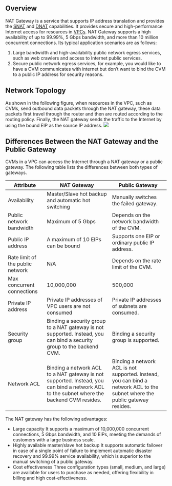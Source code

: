 ## Overview
NAT Gateway is a service that supports IP address translation and provides the [SNAT](https://intl.cloud.tencent.com/document/product/1015/30227) and [DNAT](https://intl.cloud.tencent.com/document/product/1015/30227) capabilities. It provides secure and high-performance Internet access for resources in [VPCs](https://intl.cloud.tencent.com/document/product/215/535). NAT Gateway supports a high availability of up to 99.99%, 5 Gbps bandwidth, and more than 10 million concurrent connections. Its typical application scenarios are as follows:
1. Large bandwidth and high-availability public network egress services, such as web crawlers and access to Internet public services.
2. Secure public network egress services, for example, you would like to have a CVM  communicates with internet but don’t want to bind the CVM to a public IP address for security reasons.

## Network Topology
As shown in the following figure, when resources in the VPC, such as CVMs, send outbound data packets through the NAT gateway, these data packets first travel through the router and then are routed according to the routing policy. Finally, the NAT gateway sends the traffic to the Internet by using the bound EIP as the source IP address.
![](https://main.qcloudimg.com/raw/54a74334c8221816ad89ae6d0e5a5dac.png)

## Differences Between the NAT Gateway and the Public Gateway
CVMs in a VPC can access the Internet through a NAT gateway or a public gateway. The following table lists the differences between both types of gateways.

| Attribute | NAT Gateway | Public Gateway |
| ------ | ---------------------------------------- | ---------------------------------------- |
| Availability | Master/Slave hot backup and automatic hot switching | Manually switches the failed gateway. |
| Public network bandwidth | Maximum of 5 Gbps | Depends on the network bandwidth of the CVM. |
| Public IP address | A maximum of 10 EIPs can be bound | Supports one EIP or ordinary public IP address. |
| Rate limit of the public network | N/A | Depends on the rate limit of the CVM. |
| Max concurrent connections | 10,000,000 | 500,000 |
| Private IP address | Private IP addresses of VPC users are not consumed | Private IP addresses of subnets are consumed. |
| Security group | Binding a security group to a NAT gateway is not supported. Instead, you can bind a security group to the backend CVM. | Binding a security group is supported. |
| Network ACL | Binding a network ACL to a NAT gateway is not supported. Instead, you can bind a network ACL to the subnet where the backend CVM resides. | Binding a network ACL is not supported. Instead, you can bind a network ACL to the subnet where the public gateway resides. |

The NAT gateway has the following advantages:
- Large capacity
It supports a maximum of 10,000,000 concurrent connections, 5 Gbps bandwidth, and 10 EIPs, meeting the demands of customers with a large business scale.
- Highly available master/slave hot backup
It supports automatic failover in case of a single point of failure to implement automatic disaster recovery and 99.99% service availability, which is superior to the manual switching of a public gateway.
- Cost effectiveness
Three configuration types (small, medium, and large) are available for users to purchase as needed, offering flexibility in billing and high cost-effectiveness.
